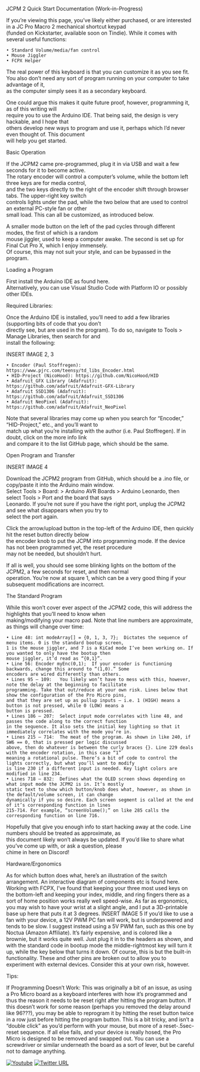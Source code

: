 JCPM 2 Quick Start Documentation (Work-in-Progress)

If you’re viewing this page, you’ve likely either purchased, or are interested in a JC Pro Macro 2 mechanical shortcut keypad  
(funded on Kickstarter, available soon on Tindie). While it comes with several useful functions:

    • Standard Volume/media/fan control
    • Mouse Jiggler
    • FCPX Helper

The real power of this keyboard is that you can customize it as you see fit.  
You also don’t need any sort of program running on your computer to take advantage of it,  
as the computer simply sees it as a secondary keyboard. 

One could argue this makes it quite future proof, however, programming it, as of this writing will  
require you to use the Arduino IDE. That being said, the design is very hackable, and I hope that  
others develop new ways to program and use it, perhaps which I’d never even thought of. This document  
will help you get started.

Basic Operation

If the JCPM2 came pre-programmed, plug it in via USB and wait a few seconds for it to become active.  
The rotary encoder will control a computer’s volume, while the bottom left three keys are for media control,  
and the two keys directly to the right of the encoder shift through browser tabs. The upper-right key switch  
controls lights under the pad, while the two below that are used to control an external PC-style fan or other  
small load. This can all be customized, as introduced below.

A smaller mode button on the left of the pad cycles through different modes, the first of which is a random  
mouse jiggler, used to keep a computer awake. The second is set up for Final Cut Pro X, which I enjoy immensely.  
Of course, this may not suit your style, and can be bypassed in the program.

Loading a Program

First install the Arduino IDE as found here.  
Alternatively, you can use Visual Studio Code with Platform IO or possibly other IDEs.

Required Libraries:

Once the Arduino IDE is installed, you’ll need to add a few libraries (supporting bits of code that you don’t  
directly see, but are used in the program). To do so, navigate to Tools > Manage Libraries, then search for and  
install the following:

INSERT IMAGE 2, 3

    • Encoder (Paul Stoffregen): https://www.pjrc.com/teensy/td_libs_Encoder.html
    • HID-Project (NicoHood): https://github.com/NicoHood/HID 
    • Adafruit_GFX Library (Adafruit): https://github.com/adafruit/Adafruit-GFX-Library
    • Adafruit SSD1306 (Adafruit): https://github.com/adafruit/Adafruit_SSD1306 
    • Adafruit NeoPixel (Adafruit): https://github.com/adafruit/Adafruit_NeoPixel

Note that several libraries may come up when you search for “Encoder,” “HID-Project,” etc., and you’ll want to  
match up what you’re installing with the author (i.e. Paul Stoffregen). If in doubt, click on the more info link  
and compare it to the list GitHub page, which should be the same.

Open Program and Transfer

INSERT IMAGE 4

Download the JCPM2 program from GitHub, which should be a .ino file, or copy/paste it into the Arduino main window.  
Select Tools > Board: > Arduino AVR Boards > Arduino Leonardo, then select Tools > Port and the board that says  
Leonardo. If you’re not sure if you have the right port, unplug the JCPM2 and see what disappears when you try to  
select the port again.

Click the arrow/upload button in the top-left of the Arduino IDE, then quickly hit the reset button directly below  
the encoder knob to put the JCPM into programming mode. If the device has not been programmed yet, the reset procedure  
may not be needed, but shouldn’t hurt.

If all is well, you should see some blinking lights on the bottom of the JCPM2, a few seconds for reset, and then normal  
operation. You’re now at square 1, which can be a very good thing if your subsequent modifications are incorrect.

The Standard Program

While this won’t cover ever aspect of the JCPM2 code, this will address the highlights that you’ll need to know when  
making/modifying your macro pad. Note that line numbers are approximate, as things will change over time:

    • Line 48: int modeArray[] = {0, 1, 3, 7};	Dictates the sequence of menu items. 0 is the standard bootup screen,  
    1 is the mouse jiggler, and 7 is a KiCad mode I’ve been working on. If you wanted to only have the bootup then  
    mouse jiggler, it’d read as “{0,1}”.
    • Line 56: Encoder myEnc(0,1);	If your encoder is functioning backwards, change this around to “(1,0).” Some  
    encoders are wired differently than others.
    • Lines 95 – 109:	You likely won’t have to mess with this, however, note the delay at the beginning to facilitate  
    programming. Take that out/reduce at your own risk. Lines below that show the configuration of the Pro Micro pins,  
    and that they are set up as pullup inputs – i.e. 1 (HIGH) means a button is not pressed, while 0 (LOW) means a  
    button is pressed.
    • Lines 186 – 207:	Select input mode correlates with line 48, and passes the code along to the correct function  
    in the sequence. It also sets the initial key lighting so that it immediately correlates with the mode you’re in.
    • Lines 215 – 714:	The meat of the program. As shown in like 240, if SW6 == 0, that is pressed per logic discussed  
    above, then do whatever is between the curly braces {}. Line 229 deals with the encoder rotation, in this case “1”  
    meaning a rotational pulse. There’s a bit of code to control the lights correctly, but what you’ll want to modify  
    is line 230 if a different input is needed. Key light colors are modified in line 234.
    • Lines 718 – 832:	Defines what the OLED screen shows depending on what input mode the JCPM2 is in. It’s mostly  
    static text to show which button/knob does what, however, as shown in the default/volume screen, it can change  
    dynamically if you so desire. Each screen segment is called at the end of it’s corresponding function in lines  
    215-714. For example, “screenVolume();” on like 285 calls the corresponding function on line 716.
    
Hopefully that give you enough info to start hacking away at the code. Line numbers should be treated as approximate, as  
this document likely won’t always be updated. If you’d like to share what you’ve come up with, or ask a question, please  
chime in here on Discord!

Hardware/Ergonomics

As for which button does what, here’s an illustration of the switch arrangement. An interactive diagram of components etc is found here. Working with FCPX, I’ve found that keeping your three most used keys on the bottom-left and keeping your index, middle, and ring fingers there as a sort of home position works really well speed-wise. As far as ergonomics, you may wish to have your wrist at a slight angle, and I put a 3D-printable base up here that puts it at 3 degrees.
INSERT IMAGE 5
If you’d like to use a fan with your device, a 12V PWM PC fan will work, but is underpowered and tends to be slow. I suggest instead using a 5V PWM fan, such as this one by Noctua (Amazon Affiliate). It’s fairly expensive, and is colored like a brownie, but it works quite well. Just plug it in to the headers as shown, and with the standard code in bootup mode the middle-rightmost key will turn it up, while the key below that turns it down.
Of course, this is but the built-in functionality. These and other pins are broken out to allow you to experiment with external devices. Consider this at your own risk, however.

Tips:

If Programming Doesn’t Work:
This was originally a bit of an issue, as using a Pro Micro board as a keyboard interferes with how it’s programmed and thus the reason it needs to be reset right after hitting the program button. If this doesn’t work for some reason (perhaps you removed the delay around like 96???), you may be able to reprogram it by hitting the reset button twice in a row just before hitting the program button. This is a bit tricky, and isn’t a “double click” as you’d perform with your mouse, but more of a reset-.5sec-reset sequence.
If all else fails, and your device is really hosed, the Pro Micro is designed to be removed and swapped out. You can use a screwdriver or similar underneath the board as a sort of lever, but be careful not to damage anything.

[![Youtube](https://img.shields.io/badge/YouTube-FF0000?style=flat-square&logo=youtube&logoColor=white)](https://www.youtube.com/channel/UCrCbscxHLiaauK4H478ArRQ)
[![Twitter URL](https://img.shields.io/twitter/follow/jeremyscook?style=flat-square&logo=twitter)](https://twitter.com/jeremyscook)

